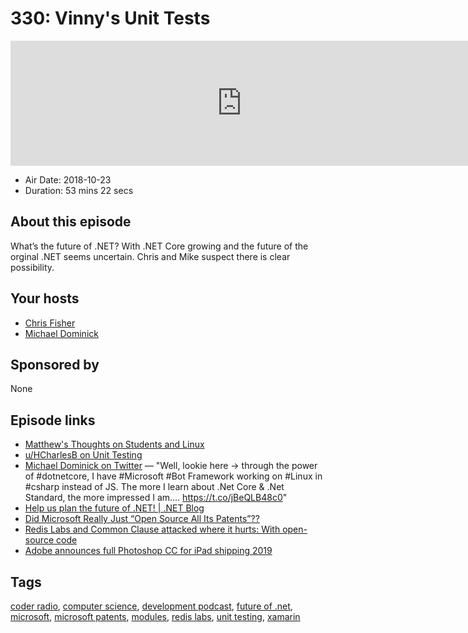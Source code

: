 # 330: Vinny's Unit Tests

<iframe src="https://player.fireside.fm/v2/MLf2ZzhC+OBYmdaFu?theme=dark" width="740" height="200" frameborder="0" scrolling="no"></iframe>

* Air Date: 2018-10-23
* Duration: 53 mins 22 secs

## About this episode

What’s the future of .NET? With .NET Core growing and the future of the orginal .NET seems uncertain. Chris and Mike suspect there is clear possibility.

## Your hosts
* [Chris Fisher](https://coder.show/hosts/chrislas)
* [Michael Dominick](https://coder.show/hosts/michael)

## Sponsored by

None



## Episode links

  * [Matthew's Thoughts on Students and Linux](https://pastebin.com/y1E1GNau "Matthew's Thoughts on Students and Linux")
  * [u/HCharlesB on Unit Testing](https://www.reddit.com/r/CoderRadio/comments/9mivv7/in_testing_we_trust_coder_radio_328/e7j0k4d/ "u/HCharlesB on Unit Testing")
  * [Michael Dominick on Twitter](https://twitter.com/dominucco/status/1051303275557998593 "Michael Dominick on Twitter") — "Well, lookie here -> through the power of #dotnetcore, I have #Microsoft #Bot Framework working on #Linux in #csharp instead of JS. The more I learn about .Net Core & .Net Standard, the more impressed I am.… https://t.co/jBeQLB48c0"
  * [Help us plan the future of .NET! | .NET Blog](https://blogs.msdn.microsoft.com/dotnet/2018/04/20/help-us-plan-the-future-of-net/ "Help us plan the future of .NET! | .NET Blog")
  * [Did Microsoft Really Just “Open Source All Its Patents”??](https://hackernoon.com/did-microsoft-really-just-open-source-all-its-patents-3e419ae1a439 "Did Microsoft Really Just “Open Source All Its Patents”??")
  * [​Redis Labs and Common Clause attacked where it hurts: With open-source code](https://www.zdnet.com/article/redis-labs-and-common-clause-attacked-where-it-hurts-with-open-source-code/ "​Redis Labs and Common Clause attacked where it hurts: With open-source code")
  * [Adobe announces full Photoshop CC for iPad shipping 2019](https://9to5mac.com/2018/10/15/adobe-photoshop-cc-ipad-launching-2019/ "Adobe announces full Photoshop CC for iPad shipping 2019")



## Tags

[coder radio](https://coder.show/tags/coder%20radio), [computer science](https://coder.show/tags/computer%20science), [development podcast](https://coder.show/tags/development%20podcast), [future of .net](https://coder.show/tags/future%20of%20.net), [microsoft](https://coder.show/tags/microsoft), [microsoft patents](https://coder.show/tags/microsoft%20patents), [modules](https://coder.show/tags/modules), [redis labs](https://coder.show/tags/redis%20labs), [unit testing](https://coder.show/tags/unit%20testing), [xamarin](https://coder.show/tags/xamarin)